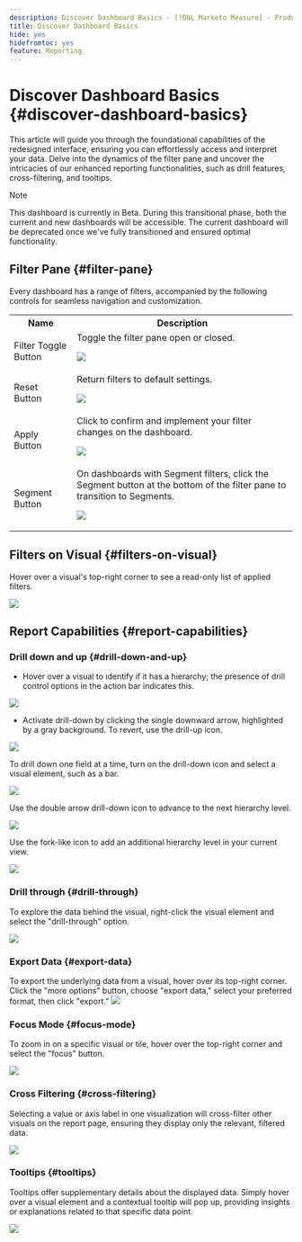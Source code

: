 ```yaml
---
description: Discover Dashboard Basics - [!DNL Marketo Measure] - Product
title: Discover Dashboard Basics
hide: yes
hidefromtoc: yes
feature: Reporting
---
```

# Discover Dashboard Basics {#discover-dashboard-basics}

This article will guide you through the foundational capabilities of the redesigned interface, ensuring you can effortlessly access and interpret your data. Delve into the dynamics of the filter pane and uncover the intricacies of our enhanced reporting functionalities, such as drill features, cross-filtering, and tooltips.

>[!NOTE]
>
>This dashboard is currently in Beta. During this transitional phase, both the current and new dashboards will be accessible. The current dashboard will be deprecated once we've fully transitioned and ensured optimal functionality.

## Filter Pane {#filter-pane}

Every dashboard has a range of filters, accompanied by the following controls for seamless navigation and customization.

<table style="table-layout:auto"> 
 <tbody> 
  <tr> 
   <th>Name</th> 
   <th>Description</th>
  </tr> 
  <tr> 
   <td>Filter Toggle Button</td>
   <td>Toggle the filter pane open or closed.
   <p><img src="assets/discover-dashboard-basics-1.png"></td>
  </tr>
  <tr> 
   <td>Reset Button</td>
   <td>Return filters to default settings.
   <p><img src="assets/discover-dashboard-basics-2.png"></td>
  </tr>
   <tr> 
   <td>Apply Button</td>
   <td>Click to confirm and implement your filter changes on the dashboard.
   <p><img src="assets/discover-dashboard-basics-3.png"></td>
  </tr>
  <tr> 
   <td>Segment Button</td>
   <td>On dashboards with Segment filters, click the Segment button at the bottom of the filter pane to transition to Segments.
   <p><img src="assets/discover-dashboard-basics-3a.png"></td>
  </tr>
 </tbody> 
</table>

## Filters on Visual {#filters-on-visual}

Hover over a visual's top-right corner to see a read-only list of applied filters.

![](assets/discover-dashboard-basics-3b.png)

## Report Capabilities {#report-capabilities}

### Drill down and up {#drill-down-and-up}

* Hover over a visual to identify if it has a hierarchy; the presence of drill control options in the action bar indicates this.

![](assets/discover-dashboard-basics-4.png)

* Activate drill-down by clicking the single downward arrow, highlighted by a gray background. To revert, use the drill-up icon.

![](assets/discover-dashboard-basics-5.png)

To drill down one field at a time, turn on the drill-down icon and select a visual element, such as a bar.

![](assets/discover-dashboard-basics-6.gif)

Use the double arrow drill-down icon to advance to the next hierarchy level.

![](assets/discover-dashboard-basics-7.gif)

Use the fork-like icon to add an additional hierarchy level in your current view.

![](assets/discover-dashboard-basics-8.gif)

### Drill through {#drill-through}

To explore the data behind the visual, right-click the visual element and select the "drill-through" option.

![](assets/discover-dashboard-basics-9.gif)

### Export Data {#export-data}

To export the underlying data from a visual, hover over its top-right corner. Click the "more options" button, choose "export data," select your preferred format, then click "export."
![](assets/discover-dashboard-basics-10.gif)

### Focus Mode {#focus-mode}

To zoom in on a specific visual or tile, hover over the top-right corner and select the "focus" button.

![](assets/discover-dashboard-basics-11.gif)

### Cross Filtering {#cross-filtering}

Selecting a value or axis label in one visualization will cross-filter other visuals on the report page, ensuring they display only the relevant, filtered data.

![](assets/discover-dashboard-basics-12.gif)

### Tooltips {#tooltips}

Tooltips offer supplementary details about the displayed data. Simply hover over a visual element and a contextual tooltip will pop up, providing insights or explanations related to that specific data point.

![](assets/discover-dashboard-basics-13.gif)
